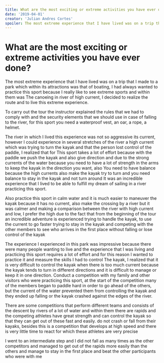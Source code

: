 ```yaml
---
title: What are the most exciting or extreme activities you have ever done?
date: '2019-04-01'
creator: 'Julian Andres Cortes'
spoiler: The most extreme experience that I have lived was on a trip that I made to a park which within its attractions was that of boating, I had always wanted to practice this sport because I really like to see extreme sports and within them was The canoeing in river of high current, I decided to realize the route and to live this extreme experience.
---
```


# What are the most exciting or extreme activities you have ever done?

The most extreme experience that I have lived was on a trip that I made to a park which within its attractions was that of boating, I had always wanted to practice this sport because I really like to see extreme sports and within them was The canoeing in river of high current, I decided to realize the route and to live this extreme experience.

To carry out the tour the instructor explained the rules that we had to comply with and the security elements that we should use in case of falling to the river, for this sport you need a waterproof vest, an oar, a rope, a helmet.

The river in which I lived this experience was not so aggressive its current, however I could experience in several stretches of the river a high current which was trying to turn the kayak and that the person lost control of the paddle, I realized that for This sport takes a lot of effort because with the paddle we push the kayak and also give direction and due to the strong currents of the water because you need to have a lot of strength in the arms to keep the kayak in the direction you want, also You need to have balance because the high currents also make the kayak try to turn and you need balance to stay in the kayak and not turn around
It was an incredible experience that I lived to be able to fulfill my dream of sailing in a river practicing this sport.

Also practice this sport in calm water and it is much easier to maneuver the kayak because it has no current, also make the crossing by a river but it was calmer and making a comparison between the river with high current and low, I prefer the high due to the fact that from the beginning of the tour an incredible adventure is experienced trying to handle the kayak, to use the current to go faster trying to stay in the kayak and competing with the other members to see who arrives in the first place without falling or lose control of the kayak

The experience I experienced in this park was impressive because there were many people wanting to live and the experience that I was living and practicing this sport requires a lot of effort and for this reason I wanted to practice it and measure the skills I had to control The kayak, I realized that it is very difficult to control the kayak when there is too much current because the kayak tends to turn in different directions and it is difficult to manage or keep it in one direction.
Conduct a competition with my family and other visitors who were practicing this sport, at the start of the competition many of the members began to paddle hard in order to go ahead of the others, but the current of the water prevented them from controlling the kayak and they ended up falling or the kayak crashed against the edges of the river. 

There are some competitions that perform different teams and consists of the descent by rivers of a lot of water and within them there are rapids and the competing athletes have great strength and can control the kayak so that they can get out of these fast and easily. do not crash or fall from their kayaks, besides this is a competition that develops at high speed and there is very little time to react for which these athletes are very precise


I went to an intermediate step and I did not fall as many times as the other competitors and managed to get out of the rapids more easily than the others and manage to stay in the first place and beat the other participants who were with me

